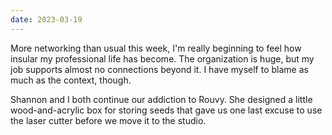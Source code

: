 ```yaml
---
date: 2023-03-19
---
```


More networking than usual this week, I'm really beginning to feel how insular my professional life has become. The organization is huge, but my job supports almost no connections beyond it. I have myself to blame as much as the context, though.

Shannon and I both continue our addiction to Rouvy. She designed a little wood-and-acrylic box for storing seeds that gave us one last excuse to use the laser cutter before we move it to the studio.
